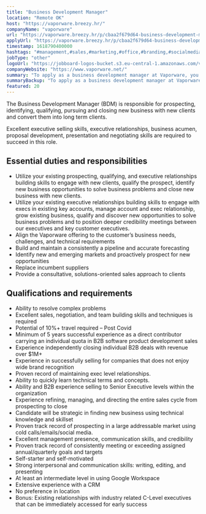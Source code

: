 ```yaml
---
title: "Business Development Manager"
location: "Remote OK"
host: "https://vaporware.breezy.hr/"
companyName: "vaporware"
url: "https://vaporware.breezy.hr/p/cbaa2f679d64-business-development-manager"
applyUrl: "https://vaporware.breezy.hr/p/cbaa2f679d64-business-development-manager/apply"
timestamp: 1618790400000
hashtags: "#management,#sales,#marketing,#office,#branding,#socialmedia,#crm"
jobType: "other"
logoUrl: "https://jobboard-logos-bucket.s3.eu-central-1.amazonaws.com/vaporware"
companyWebsite: "https://www.vaporware.net/"
summary: "To apply as a business development manager at Vaporware, you preferably need to have 5 years successful experience as a direct contributor carrying an individual quota in B2B software product development sales."
summaryBackup: "To apply as a business development manager at Vaporware, you preferably need to have some knowledge of: #management, #sales, #marketing."
featured: 20
---
```


The Business Development Manager (BDM) is responsible for prospecting, identifying, qualifying, pursuing and closing new business with new clients and convert them into long term clients.

Excellent executive selling skills, executive relationships, business acumen, proposal development, presentation and negotiating skills are required to succeed in this role.

## Essential duties and responsibilities

*   Utilize your existing prospecting, qualifying, and executive relationships building skills to engage with new clients, qualify the prospect, identify new business opportunities to solve business problems and close new business with new clients.
*   Utilize your existing executive relationships building skills to engage with execs in existing key accounts, manage account and exec relationship, grow existing business, qualify and discover new opportunities to solve business problems and to position deeper credibility meetings between our executives and key customer executives.
*   Align the Vaporware offering to the customer’s business needs, challenges, and technical requirements
*   Build and maintain a consistently a pipeline and accurate forecasting
*   Identify new and emerging markets and proactively prospect for new opportunities
*   Replace incumbent suppliers
*   Provide a consultative, solutions-oriented sales approach to clients

## **Qualifications and requirements**

*   Ability to resolve complex problems
*   Excellent sales, negotiation, and team building skills and techniques is required
*   Potential of 10%+ travel required – Post Covid
*   Minimum of 5 years successful experience as a direct contributor carrying an individual quota in B2B software product development sales
*   Experience independently closing individual B2B deals with revenue over $1M+
*   Experience in successfully selling for companies that does not enjoy wide brand recognition
*   Proven record of maintaining exec level relationships.
*   Ability to quickly learn technical terms and concepts.
*   Ability and B2B experience selling to Senior Executive levels within the organization
*   Experience refining, managing, and directing the entire sales cycle from prospecting to close
*   Candidate will be strategic in finding new business using technical knowledge and skillset
*   Proven track record of prospecting in a large addressable market using cold calls/emails/social media.
*   Excellent management presence, communication skills, and credibility
*   Proven track record of consistently meeting or exceeding assigned annual/quarterly goals and targets
*   Self-starter and self-motivated
*   Strong interpersonal and communication skills: writing, editing, and presenting
*   At least an intermediate level in using Google Workspace
*   Extensive experience with a CRM
*   No preference in location
*   Bonus: Existing relationships with industry related C-Level executives that can be immediately accessed for early success
